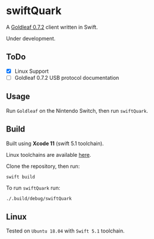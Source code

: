 # swiftQuark

A [Goldleaf 0.7.2](https://github.com/XorTroll/Goldleaf) client written in Swift.

Under development.

## ToDo

- [X] Linux Support 
- [ ] Goldleaf 0.7.2 USB protocol documentation

## Usage

Run `Goldleaf` on the Nintendo Switch, then run `swiftQuark`.

## Build

Built using **Xcode 11** (swift 5.1 toolchain).

Linux toolchains are available [here](https://swift.org/download/#releases).

Clone the repository, then run:
```bash
swift build
```

To run `swiftQuark` run: 
```
./.build/debug/swiftQuark
```

## Linux

Tested on `Ubuntu 18.04` with `Swift 5.1` toolchain.
